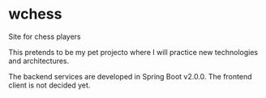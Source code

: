 # wchess
Site for chess players

This pretends to be my pet projecto where I will practice new technologies and architectures.

The backend services are developed in Spring Boot v2.0.0. The frontend client is not decided yet.